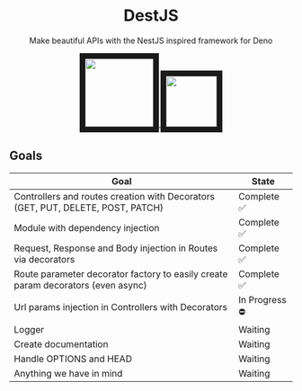 <h1 align="center">DestJS</h1>
<p align="center">Make beautiful APIs with the NestJS inspired framework for Deno</p>

<p align="center">
<a href="http://commitizen.github.io/cz-cli/">
    <img src="https://img.shields.io/badge/commitizen-friendly-brightgreen.svg" width="121" border="10"/>
</a>
<a href="https://www.codefactor.io/repository/github/sorikairox/denest">
    <img src="https://www.codefactor.io/repository/github/sorikairox/denest/badge" width="90" border="10"/>
</a>
</p>

## Goals

| Goal                                                                             | State |
|----------------------------------------------------------------------------------| ----------- |
| Controllers and routes creation with Decorators (GET, PUT, DELETE, POST, PATCH)  | Complete ✅  |
| Module with dependency injection                                                 | Complete ✅  |
| Request, Response and Body injection in Routes via decorators                    | Complete ✅  |
| Route parameter decorator factory to easily create param decorators (even async) | Complete ✅  |
| Url params injection in Controllers with Decorators                              | In Progress ⛔ |
| Logger                                                                           | Waiting |
| Create documentation                                                             | Waiting |
| Handle OPTIONS and HEAD                                                          | Waiting |
| Anything we have in mind                                                         | Waiting |
